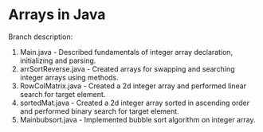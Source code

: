 # Arrays in Java

Branch description:
1. Main.java - Described fundamentals of integer array declaration, initializing and parsing.
2. arrSortReverse.java - Created arrays for swapping and searching integer arrays using methods.
3. RowColMatrix.java - Created a 2d integer array and performed linear search for target element.
4. sortedMat.java - Created a 2d integer array sorted in ascending order and performed binary search for target element.
5. Mainbubsort.java - Implemented bubble sort algorithm on integer array.
